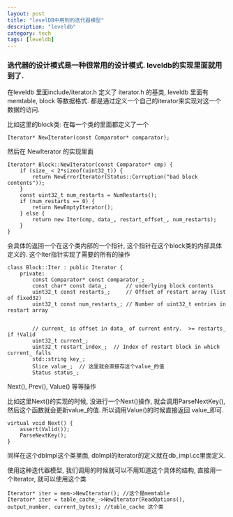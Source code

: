 ```yaml
---
layout: post
title: "levelDB中用到的迭代器模型"
description: "leveldb"
category: tech
tags: [leveldb]
---
```


### 迭代器的设计模式是一种很常用的设计模式. leveldb的实现里面就用到了.


在leveldb 里面include/iterator.h 定义了 iterator.h 的基类, leveldb 里面有memtable, block 等数据格式. 都是通过定义一个自己的iterator来实现对这一个数据的访问.


比如这里的block类:
在每一个类的里面都定义了一个             

    Iterator* NewIterator(const Comparator* comparator);

然后在 NewIterator 的实现里面

    Iterator* Block::NewIterator(const Comparator* cmp) {
        if (size_ < 2*sizeof(uint32_t)) {
            return NewErrorIterator(Status::Corruption("bad block contents"));
        }
        const uint32_t num_restarts = NumRestarts();
        if (num_restarts == 0) {
            return NewEmptyIterator();
        } else {
            return new Iter(cmp, data_, restart_offset_, num_restarts);
        }
    }
会具体的返回一个在这个类内部的一个指针, 这个指针在这个block类的内部具体定义的.
这个Iter指针实现了需要的所有的操作

    class Block::Iter : public Iterator {
        private:
            const Comparator* const comparator_;
            const char* const data_;      // underlying block contents
            uint32_t const restarts_;     // Offset of restart array (list of fixed32)
            uint32_t const num_restarts_; // Number of uint32_t entries in restart array


            // current_ is offset in data_ of current entry.  >= restarts_ if !Valid
            uint32_t current_;
            uint32_t restart_index_;  // Index of restart block in which current_ falls
            std::string key_;
            Slice value_;  // 这里就会直接存这个value_的值
            Status status_;

Next(), Prev(), Value() 等等操作

比如这里Next()的实现的时候, 没进行一个Next()操作, 就会调用ParseNextKey(), 然后这个函数就会更新value_的值. 所以调用Value()的时候直接返回 value_即可.

    virtual void Next() {
        assert(Valid());
        ParseNextKey();
    }



同样在这个dbImpl这个类里面, dbImpl的iterator的定义就在db_impl.cc里面定义.


使用这种迭代器模型, 我们调用的时候就可以不用知道这个具体的结构, 直接用一个Iterator, 就可以使用这个类

    Iterator* iter = mem->NewIterator(); //这个是memtable 
    Iterator* iter = table_cache_->NewIterator(ReadOptions(), output_number, current_bytes); //table_cache 这个类
